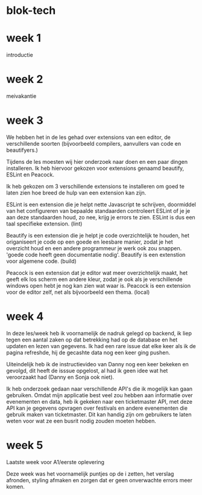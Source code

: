 # blok-tech


# week 1
introductie

# week 2
meivakantie

# week 3
We hebben het in de les gehad over extensions van een editor, de verschillende soorten (bijvoorbeeld compilers, aanvullers van code en beautifyers.)

Tijdens de les moesten wij hier onderzoek naar doen en een paar dingen installeren. Ik heb hiervoor gekozen voor extensions genaamd beautify, ESLint en Peacock. 

Ik heb gekozen om 3 verschillende extensions te installeren om goed te laten zien hoe breed de hulp van een extension kan zijn. 

ESLint is een extension die je helpt nette Javascript te schrijven, doormiddel van het configureren van bepaalde standaarden controleert ESLint of je je aan deze standaarden houd, zo nee, krijg je errors te zien. ESLint is dus een taal specifieke extension. (lint)

Beautify is een extension die je helpt je code overzichtelijk te houden, het origaniseert je code op een goede en leesbare manier, zodat je het overzicht houd en een andere programmeur je werk ook zou snappen. 'goede code heeft geen documentatie nodig'. Beautify is een extenstion voor algemene code. (build)

Peacock is een extension dat je editor wat meer overzichtelijk maakt, het geeft elk los scherm een andere kleur, zodat je ook als je verschillende windows open hebt je nog kan zien wat waar is. Peacock is een extension voor de editor zelf, net als bijvoorbeeld een thema. (local)

# week 4
In deze les/week heb ik voornamelijk de nadruk gelegd op backend, ik liep tegen een aantal zaken op dat betrekking had op de database en het updaten en lezen van gegevens. Ik had een rare issue dat elke keer als ik de pagina refreshde, hij de gecashte data nog een keer ging pushen. 

Uiteindelijk heb ik de instructievideo van Danny nog een keer bekeken en gevolgd, dit heeft de isssue opgelost, al had ik geen idee wat het veroorzaakt had (Danny en Sonja ook niet).

Ik heb onderzoek gedaan naar verschillende API's die ik mogelijk kan gaan gebruiken. Omdat mijn applicatie best veel zou hebben aan informatie over evenementen en data, heb ik gekeken naar een ticketmaster API, met deze API kan je gegevens opvragen over festivals en andere evenementen die gebruik maken van ticketmaster. Dit kan handig zijn om gebruikers te laten weten voor wat ze een busrit nodig zouden moeten hebben. 

# week 5
Laatste week voor A1/eerste oplevering

Deze week was het voornamelijk puntjes op de i zetten, het verslag afronden, styling afmaken en zorgen dat er geen onverwachte errors meer komen.

